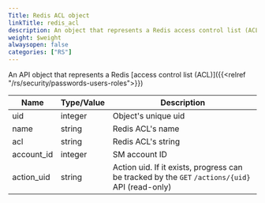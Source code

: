 ```yaml
---
Title: Redis ACL object
linkTitle: redis_acl
description: An object that represents a Redis access control list (ACL)
weight: $weight
alwaysopen: false
categories: ["RS"]
---
```


An API object that represents a Redis [access control list (ACL)]({{<relref "/rs/security/passwords-users-roles">}})

| Name | Type/Value | Description |
|------|------------|-------------|
| uid         | integer     | Object's unique uid |
| name        | string      | Redis ACL's name |
| acl         | string      | Redis ACL's string |
| account_id  | integer     | SM account ID |
| action_uid  | string      | Action uid. If it exists, progress can be tracked by the `GET`&nbsp;`/actions/{uid}` API (read-only) |

